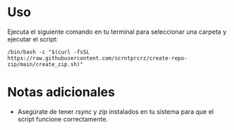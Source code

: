 # Uso

Ejecuta el siguiente comando en tu terminal para seleccionar una carpeta
y ejecutar el script:

    /bin/bash -c "$(curl -fsSL https://raw.githubusercontent.com/scrntprcrz/create-repo-zip/main/create_zip.sh)"

# Notas adicionales

-   Asegúrate de tener *rsync* y *zip* instalados en tu sistema para que
    el script funcione correctamente.
